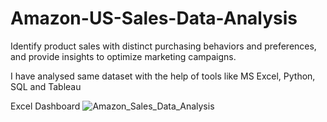 # Amazon-US-Sales-Data-Analysis
Identify product sales with distinct purchasing behaviors and preferences, and provide insights to optimize marketing campaigns.

I have analysed same dataset with the help of tools like MS Excel, Python, SQL and Tableau

Excel Dashboard
![Amazon_Sales_Data_Analysis](https://user-images.githubusercontent.com/82322259/224526039-787c6ae5-3820-4882-b814-eaadc153b236.png)
